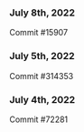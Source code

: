### July 8th, 2022

Commit #15907

### July 5th, 2022

Commit #314353


### July 4th, 2022

Commit #72281
